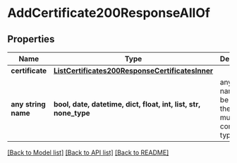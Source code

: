 # AddCertificate200ResponseAllOf


## Properties
Name | Type | Description | Notes
------------ | ------------- | ------------- | -------------
**certificate** | [**ListCertificates200ResponseCertificatesInner**](ListCertificates200ResponseCertificatesInner.md) |  | [optional] 
**any string name** | **bool, date, datetime, dict, float, int, list, str, none_type** | any string name can be used but the value must be the correct type | [optional]

[[Back to Model list]](../README.md#documentation-for-models) [[Back to API list]](../README.md#documentation-for-api-endpoints) [[Back to README]](../README.md)


